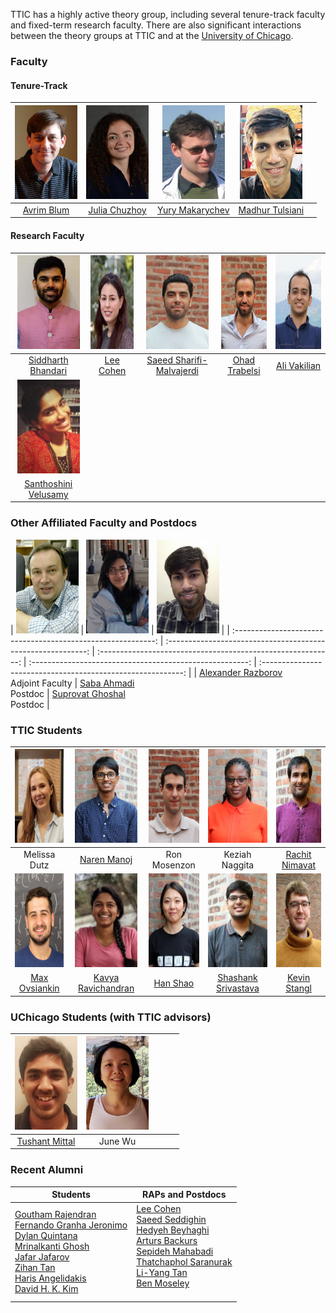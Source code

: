TTIC has a highly active theory group, including several tenure-track faculty and fixed-term research faculty. There are also significant interactions between the theory groups at TTIC and at the [University of Chicago](http://theory.cs.uchicago.edu).




### Faculty

#### Tenure-Track

|   <img src="pictures/avrim.jpg" height="150" width="100">    | <img src="pictures/julia.jpg" height="150" width="100"> |    <img src="pictures/yury.jpg" height="150" width="100">    |  <img src="pictures/madhur.jpg" height="150" width="100">   |                                                       |
| :----------------------------------------------------------: | :-----------------------------------------------------: | :----------------------------------------------------------: | :---------------------------------------------------------: | :---------------------------------------------------: |
|         [Avrim Blum](https://home.ttic.edu/~avrim/)          |     [Julia Chuzhoy](https://home.ttic.edu/~cjulia/)     |       [Yury Makarychev](https://home.ttic.edu/~yury/)        |     [Madhur Tulsiani](https://home.ttic.edu/~madhurt/)      |                                                       |


#### Research Faculty

| <img src="pictures/siddharth.jpg" height="150" width="100">  |  <img src="pictures/lee.jpg" height="150" width="100">  |   <img src="pictures/saeed.jpg" height="150" width="100">    |   <img src="pictures/ohad.jpg" height="150" width="100">    | <img src="pictures/ali.jpg" height="150" width="100"> |
| :----------------------------------------------------------: | :-----------------------------------------------------: | :----------------------------------------------------------: | :---------------------------------------------------------: | :---------------------------------------------------: |
| [Siddharth Bhandari](https://sites.google.com/view/siddharth-bhandari/) |   [Lee Cohen](https://sites.google.com/view/leecohen)   | [Saeed Sharifi-Malvajerdi](https://sites.google.com/view/saeedsh/home) | [Ohad Trabelsi](https://sites.google.com/view/ohadtrabelsi) |    [Ali Vakilian](https://www.mit.edu/~vakilian/)     |
| <img src="pictures/santhoshini.jpg" height="150" width="100">  |    |       |       |  |
| [Santhoshini Velusamy](https://scholar.harvard.edu/santhoshiniv/home) |     |  |  |         |



### Other Affiliated Faculty and Postdocs

|  <img src="pictures/razborov.jpg" height="150" width="100">  | <img src="pictures/ahmadi.jpg" height="150" width="100"> |  <img src="pictures/ghoshal.jpg" height="150" width="100">   |
| :----------------------------------------------------------: | :----------------------------------------------------------: | :----------------------------------------------------------: | :------------------------------------------------------: | :----------------------------------------------------------: |
| [Alexander Razborov](http://people.cs.uchicago.edu/~razborov/) <br> Adjoint Faculty  | [Saba Ahmadi](https://sabaahmadi.github.io)<br/> Postdoc | [Suprovat Ghoshal](https://sites.google.com/view/suprovat)<br/> Postdoc |



### TTIC Students

|   <img src="pictures/dutz.jpg" height="150" width="100">    |   <img src="pictures/manoj.jpg" height="150" width="100">    | <img src="pictures/mosenzon.jpg" height="150" width="100"> |  <img src="pictures/naggita.jpg" height="150" width="100">   | <img src="pictures/nimavat.jpg" height="150" width="100"> |
| :---------------------------------------------------------: | :----------------------------------------------------------: | :--------------------------------------------------------: | :----------------------------------------------------------: | :-------------------------------------------------------: |
|                        Melissa Dutz                         |            [Naren Manoj](https://www.nsmanoj.com)            |                        Ron Mosenzon                        |                        Keziah Naggita                        |     [Rachit Nimavat](https://home.ttic.edu/~nimavat/)     |
| <img src="pictures/ovsiankin.jpg" height="150" width="100"> | <img src="pictures/ravichandran.jpg" height="150" width="100"> |   <img src="pictures/shao.jpg" height="150" width="100">   | <img src="pictures/srivastava.jpg" height="150" width="100"> | <img src="pictures/stangl.jpg" height="150" width="100">  |
|             [Max Ovsiankin](https://maxov.org)              |      [Kavya Ravichandran](https://kavyar314.github.io)       |     [Han Shao](https://sites.google.com/view/hanshao)      | [Shashank Srivastava](https://sites.google.com/view/shashanks) |      [Kevin Stangl](https://home.ttic.edu/~kstangl/)      |



### UChicago Students (with TTIC advisors)

| <img src="pictures/mittal.jpg" height="150" width="100"> | <img src="pictures/wu.jpg" height="150" width="100"> |      |      |      |
| :------------------------------------------------------: | :--------------------------------------------------: | :--: | :--: | :--: |
|    [Tushant Mittal](https://mittaltushant.github.io)     |                       June Wu                        |      |      |      |



### Recent Alumni



| Students                                                     | RAPs and Postdocs                                            |
| ------------------------------------------------------------ | ------------------------------------------------------------ |
| [Goutham Rajendran](https://www.cs.cmu.edu/~gouthamr/)<br>[Fernando Granha Jeronimo ](https://granha.github.io/)<br>[Dylan Quintana ](https://www.math.harvard.edu/people/quintana-dylan/)<br>[Mrinalkanti Ghosh ](http://ttic.uchicago.edu/~mkghosh/)<br>[Jafar Jafarov](https://www.cs.uchicago.edu/people/profile/jafar-jafarov/)<br>[Zihan Tan](https://sites.google.com/view/zihantan)<br>[Haris Angelidakis](http://www.harisangelidakis.com/)<br>[David H. K. Kim](http://people.cs.uchicago.edu/~hongk/) | [Lee Cohen](https://sites.google.com/view/leecohen)<br>[Saeed Seddighin](https://sites.google.com/view/saeedrezaseddighin)<br>[Hedyeh Beyhaghi](https://hedyehbeyhaghi.github.io)<br>[Arturs Backurs](https://www.mit.edu/~backurs/)<br>[Sepideh Mahabadi](https://www.mit.edu/~mahabadi/)<br>[Thatchaphol Saranurak](https://sites.google.com/site/thsaranurak/)<br>[Li-Yang Tan](http://theory.stanford.edu/~liyang/)<br>[Ben Moseley](https://www.andrew.cmu.edu/user/moseleyb/)<br> <br> |


